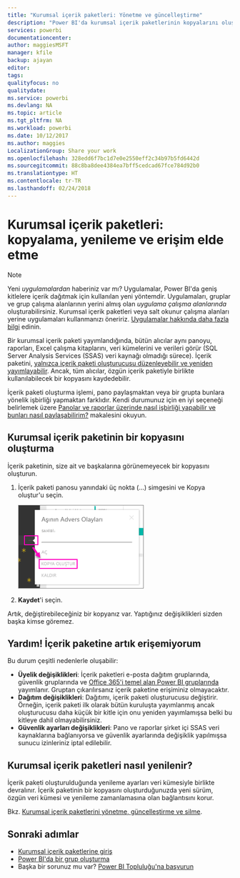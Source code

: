 ```yaml
---
title: "Kurumsal içerik paketleri: Yönetme ve güncelleştirme"
description: "Power BI'da kurumsal içerik paketlerinin kopyalarını oluşturma ve erişim sorunlarını gidermeyle ilgili bilgi edinin"
services: powerbi
documentationcenter: 
author: maggiesMSFT
manager: kfile
backup: ajayan
editor: 
tags: 
qualityfocus: no
qualitydate: 
ms.service: powerbi
ms.devlang: NA
ms.topic: article
ms.tgt_pltfrm: NA
ms.workload: powerbi
ms.date: 10/12/2017
ms.author: maggies
LocalizationGroup: Share your work
ms.openlocfilehash: 328edd6f7bc1d7e0e2550eff2c34b97b5fd6442d
ms.sourcegitcommit: 88c8ba8dee4384ea7bff5cedcad67fce784d92b0
ms.translationtype: HT
ms.contentlocale: tr-TR
ms.lasthandoff: 02/24/2018
---
```

# <a name="organizational-content-packs-copy-refresh-and-get-access"></a>Kurumsal içerik paketleri: kopyalama, yenileme ve erişim elde etme
> [!NOTE]
> Yeni *uygulamalardan* haberiniz var mı? Uygulamalar, Power BI'da geniş kitlelere içerik dağıtmak için kullanılan yeni yöntemdir. Uygulamaları, gruplar ve grup çalışma alanlarının yerini almış olan *uygulama çalışma alanlarında* oluşturabilirsiniz. Kurumsal içerik paketleri veya salt okunur çalışma alanları yerine uygulamaları kullanmanızı öneririz. [Uygulamalar hakkında daha fazla bilgi](service-install-use-apps.md) edinin.
> 
> 

Bir kurumsal içerik paketi yayımlandığında, bütün alıcılar aynı panoyu, raporları, Excel çalışma kitaplarını, veri kümelerini ve verileri görür (SQL Server Analysis Services (SSAS) veri kaynağı olmadığı sürece).  İçerik paketini, [yalnızca içerik paketi oluşturucusu düzenleyebilir ve yeniden yayımlayabilir](service-organizational-content-pack-manage-update-delete.md).  Ancak, tüm alıcılar, özgün içerik paketiyle birlikte kullanılabilecek bir kopyasını kaydedebilir.

İçerik paketi oluşturma işlemi, pano paylaşmaktan veya bir grupta bunlara yönelik işbirliği yapmaktan farklıdır. Kendi durumunuz için en iyi seçeneği belirlemek üzere [Panolar ve raporlar üzerinde nasıl işbirliği yapabilir ve bunları nasıl paylaşabilirim?](service-how-to-collaborate-distribute-dashboards-reports.md) makalesini okuyun.

## <a name="create-a-copy-of-an-organizational-content-pack"></a>Kurumsal içerik paketinin bir kopyasını oluşturma
İçerik paketinin, size ait ve başkalarına görünemeyecek bir kopyasını oluşturun.

1. İçerik paketi panosu yanındaki üç nokta (...) simgesini ve Kopya oluştur'u seçin.
   
    ![](media/service-organizational-content-pack-copy-refresh-access/power-bi-create-copy-organizational-content-pack.png)
2. **Kaydet**'i seçin.  

Artık, değiştirebileceğiniz bir kopyanız var. Yaptığınız değişiklikleri sizden başka kimse göremez.

## <a name="help--i-can-no-longer-access-the-content-pack"></a>Yardım!  İçerik paketine artık erişemiyorum
Bu durum çeşitli nedenlerle oluşabilir:

* **Üyelik değişiklikleri**: İçerik paketleri e-posta dağıtım gruplarında, güvenlik gruplarında ve [Office 365'i temel alan Power BI gruplarında](https://support.office.com/article/Create-a-group-in-Office-365-7124dc4c-1de9-40d4-b096-e8add19209e9) yayımlanır.  Gruptan çıkarılırsanız içerik paketine erişiminiz olmayacaktır.
* **Dağıtım değişiklikleri**: Dağıtımı, içerik paketi oluşturucusu değiştirir. Örneğin, içerik paketi ilk olarak bütün kuruluşta yayımlanmış ancak oluşturucusu daha küçük bir kitle için onu yeniden yayımlamışsa belki bu kitleye dahil olmayabilirsiniz.
* **Güvenlik ayarları değişiklikleri**: Pano ve raporlar şirket içi SSAS veri kaynaklarına bağlanıyorsa ve güvenlik ayarlarında değişiklik yapılmışsa sunucu izinleriniz iptal edilebilir.

## <a name="how-are-organizational-content-packs-refreshed"></a>Kurumsal içerik paketleri nasıl yenilenir?
İçerik paketi oluşturulduğunda yenileme ayarları veri kümesiyle birlikte devralınır.  İçerik paketinin bir kopyasını oluşturduğunuzda yeni sürüm, özgün veri kümesi ve yenileme zamanlamasına olan bağlantısını korur. 

Bkz. [Kurumsal içerik paketlerini yönetme, güncelleştirme ve silme](service-organizational-content-pack-manage-update-delete.md).

## <a name="next-steps"></a>Sonraki adımlar
* [Kurumsal içerik paketlerine giriş](service-organizational-content-pack-introduction.md)
* [Power BI'da bir grup oluşturma](service-create-distribute-apps.md)
* Başka bir sorunuz mu var? [Power BI Topluluğu'na başvurun](http://community.powerbi.com/)

